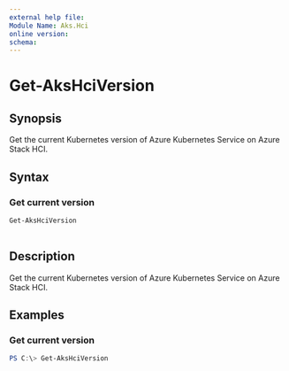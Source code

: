 ```yaml
---
external help file: 
Module Name: Aks.Hci
online version: 
schema: 
---
```


# Get-AksHciVersion

## Synopsis
Get the current Kubernetes version of Azure Kubernetes Service on Azure Stack HCI.

## Syntax

### Get current version
```powershell
Get-AksHciVersion  
                          
```

## Description
Get the current Kubernetes version of Azure Kubernetes Service on Azure Stack HCI.

## Examples

### Get current version
```powershell
PS C:\> Get-AksHciVersion
```